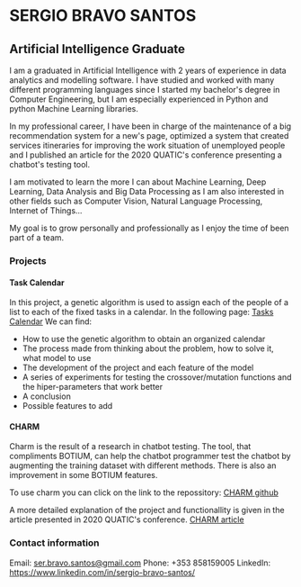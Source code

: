 # SERGIO BRAVO SANTOS
## Artificial Intelligence Graduate

I am a graduated in Artificial Intelligence with 2 years of experience in data analytics and modelling software. I have studied and worked with many different programming languages since I started my bachelor's degree in Computer Engineering, but I am especially experienced in Python and python Machine Learning libraries. 

In my professional career, I have been in charge of the maintenance of a big recommendation system for a new's page, optimized a system that created services itineraries for improving the work situation of unemployed people and I published an article for the 2020 QUATIC's conference presenting a chatbot's testing tool. 

I am motivated to learn the more I can about Machine Learning, Deep Learning, Data Analysis and Big Data Processing as I am also interested in other fields such as Computer Vision, Natural Language Processing, Internet of Things... 

My goal is to grow personally and professionally as I enjoy the time of been part of a team. 

### Projects 
#### Task Calendar
In this project, a genetic algorithm is used to assign each of the people of a list to each of the fixed tasks in a calendar. In the following page: 
[Tasks Calendar](https://github.com/SerBravoSantos/Sergio-Bravo-Santos/blob/gh-pages/TasksCalendar.md)
We can find:
- How to use the genetic algorithm to obtain an organized calendar
- The process made from thinking about the problem, how to solve it, what model to use
- The development of the project and each feature of the model
- A series of experiments for testing the crossover/mutation functions and the hiper-parameters that work better 
- A conclusion
- Possible features to add

#### CHARM
Charm is the result of a research in chatbot testing. The tool, that compliments BOTIUM, can help the chatbot programmer test the chatbot by augmenting the training dataset with different methods. There is also an improvement in some BOTIUM features. 

To use charm you can click on the link to the repossitory:
[CHARM github](https://charmtool.github.io/Charm/)

A more detailed explanation of the project and functionallity is given in the article presented in 2020 QUATIC's conference.
[CHARM article](https://miso.es/pubs/QUATIC.pdf)


### **Contact information**
Email: ser.bravo.santos@gmail.com
Phone: +353 858159005
LinkedIn: https://www.linkedin.com/in/sergio-bravo-santos/
